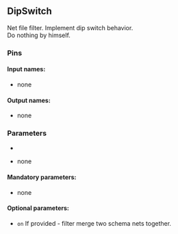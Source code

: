 ## DipSwitch

Net file filter. Implement dip switch behavior.  
Do nothing by himself.

### Pins

#### Input names:

- none

#### Output names:

- none

### Parameters
- 

- none

#### Mandatory parameters:

- none

#### Optional parameters:

- `on` If provided - filter merge two schema nets together. 
   
